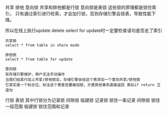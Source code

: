 共享 排他 意向锁
共享和排他都是行锁 意向锁是表锁
这些锁的原理都是锁住索引，
只有通过索引进行检索，才会加行锁，否则存储引擎会锁表，导致性能下降。

所以在线上执行update delete select for update时一定要检查语句是否走了索引


```
共享锁 
select * from table in share mode

排他锁
select * from table for update

意向锁
有存储引擎维护，用户无法手动操作
当我们给某行加上共享/排他锁后，存储引擎会给这个表添加一个意向共享/排他锁
它其实是一个标志位，标注这个表是否要被加锁，方便其他事务直接返回 类似if return 卫语句
```


行锁 表锁 其中行锁分为记录锁 间隙锁 临键锁
记录锁 锁住一条记录
间隙锁 锁住一段范围
临键锁 锁住范围和记录


